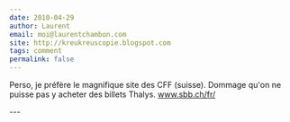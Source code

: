 ```yaml
---
date: 2010-04-29
author: Laurent
email: moi@laurentchambon.com
site: http://kreukreuscopie.blogspot.com
tags: comment
permalink: false
---
```


<p>Perso, je préfère le magnifique site des CFF (suisse). Dommage qu'on ne puisse pas y acheter des billets Thalys. <a href="http://www.sbb.ch/fr/" title="http://www.sbb.ch/fr/" rel="nofollow">www.sbb.ch/fr/</a></p>
---